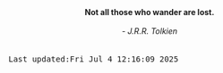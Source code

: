 
<div align="center"><b><span>Not all those who wander are lost.</span></b><br><br><i> - J.R.R. Tolkien</i></div>
<br><br><kbd>Last updated:Fri Jul  4 12:16:09 2025</kbd>